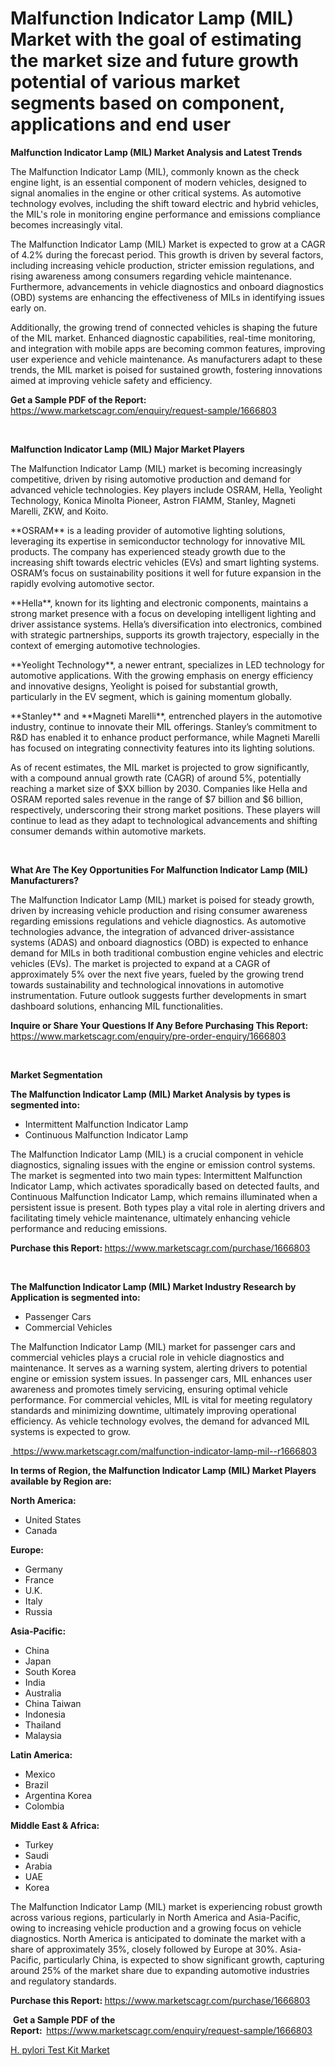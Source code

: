 <p><h1>Malfunction Indicator Lamp (MIL) Market with the goal of estimating the market size and future growth potential of various market segments based on component, applications and end user</h1></p><p><strong>Malfunction Indicator Lamp (MIL) Market Analysis and Latest Trends</strong></p>
<p><p>The Malfunction Indicator Lamp (MIL), commonly known as the check engine light, is an essential component of modern vehicles, designed to signal anomalies in the engine or other critical systems. As automotive technology evolves, including the shift toward electric and hybrid vehicles, the MIL's role in monitoring engine performance and emissions compliance becomes increasingly vital.</p><p>The Malfunction Indicator Lamp (MIL) Market is expected to grow at a CAGR of 4.2% during the forecast period. This growth is driven by several factors, including increasing vehicle production, stricter emission regulations, and rising awareness among consumers regarding vehicle maintenance. Furthermore, advancements in vehicle diagnostics and onboard diagnostics (OBD) systems are enhancing the effectiveness of MILs in identifying issues early on.</p><p>Additionally, the growing trend of connected vehicles is shaping the future of the MIL market. Enhanced diagnostic capabilities, real-time monitoring, and integration with mobile apps are becoming common features, improving user experience and vehicle maintenance. As manufacturers adapt to these trends, the MIL market is poised for sustained growth, fostering innovations aimed at improving vehicle safety and efficiency.</p></p>
<p><strong>Get a Sample PDF of the Report:&nbsp;</strong> <a href="https://www.marketscagr.com/enquiry/request-sample/1666803?utm_campaign=3195&utm_medium=2&utm_source=Github&utm_content=ia&utm_term=23032025&utm_id=malfunction-indicator-lamp-mil">https://www.marketscagr.com/enquiry/request-sample/1666803</a></p>
<p>&nbsp;</p>
<p><strong>Malfunction Indicator Lamp (MIL) Major Market Players</strong></p>
<p><p>The Malfunction Indicator Lamp (MIL) market is becoming increasingly competitive, driven by rising automotive production and demand for advanced vehicle technologies. Key players include OSRAM, Hella, Yeolight Technology, Konica Minolta Pioneer, Astron FIAMM, Stanley, Magneti Marelli, ZKW, and Koito.</p><p>**OSRAM** is a leading provider of automotive lighting solutions, leveraging its expertise in semiconductor technology for innovative MIL products. The company has experienced steady growth due to the increasing shift towards electric vehicles (EVs) and smart lighting systems. OSRAM’s focus on sustainability positions it well for future expansion in the rapidly evolving automotive sector.</p><p>**Hella**, known for its lighting and electronic components, maintains a strong market presence with a focus on developing intelligent lighting and driver assistance systems. Hella’s diversification into electronics, combined with strategic partnerships, supports its growth trajectory, especially in the context of emerging automotive technologies.</p><p>**Yeolight Technology**, a newer entrant, specializes in LED technology for automotive applications. With the growing emphasis on energy efficiency and innovative designs, Yeolight is poised for substantial growth, particularly in the EV segment, which is gaining momentum globally.</p><p>**Stanley** and **Magneti Marelli**, entrenched players in the automotive industry, continue to innovate their MIL offerings. Stanley’s commitment to R&D has enabled it to enhance product performance, while Magneti Marelli has focused on integrating connectivity features into its lighting solutions.</p><p>As of recent estimates, the MIL market is projected to grow significantly, with a compound annual growth rate (CAGR) of around 5%, potentially reaching a market size of $XX billion by 2030. Companies like Hella and OSRAM reported sales revenue in the range of $7 billion and $6 billion, respectively, underscoring their strong market positions. These players will continue to lead as they adapt to technological advancements and shifting consumer demands within automotive markets.</p></p>
<p>&nbsp;</p>
<p><strong>What Are The Key Opportunities For Malfunction Indicator Lamp (MIL) Manufacturers?</strong></p>
<p><p>The Malfunction Indicator Lamp (MIL) market is poised for steady growth, driven by increasing vehicle production and rising consumer awareness regarding emissions regulations and vehicle diagnostics. As automotive technologies advance, the integration of advanced driver-assistance systems (ADAS) and onboard diagnostics (OBD) is expected to enhance demand for MILs in both traditional combustion engine vehicles and electric vehicles (EVs). The market is projected to expand at a CAGR of approximately 5% over the next five years, fueled by the growing trend towards sustainability and technological innovations in automotive instrumentation. Future outlook suggests further developments in smart dashboard solutions, enhancing MIL functionalities.</p></p>
<p><strong>Inquire or Share Your Questions If Any Before Purchasing This Report:</strong> <a href="https://www.marketscagr.com/enquiry/pre-order-enquiry/1666803?utm_campaign=3195&utm_medium=2&utm_source=Github&utm_content=ia&utm_term=23032025&utm_id=malfunction-indicator-lamp-mil">https://www.marketscagr.com/enquiry/pre-order-enquiry/1666803</a></p>
<p>&nbsp;</p>
<p><strong>Market Segmentation</strong></p>
<p><strong>The Malfunction Indicator Lamp (MIL) Market Analysis by types is segmented into:</strong></p>
<p><ul><li>Intermittent Malfunction Indicator Lamp</li><li>Continuous Malfunction Indicator Lamp</li></ul></p>
<p><p>The Malfunction Indicator Lamp (MIL) is a crucial component in vehicle diagnostics, signaling issues with the engine or emission control systems. The market is segmented into two main types: Intermittent Malfunction Indicator Lamp, which activates sporadically based on detected faults, and Continuous Malfunction Indicator Lamp, which remains illuminated when a persistent issue is present. Both types play a vital role in alerting drivers and facilitating timely vehicle maintenance, ultimately enhancing vehicle performance and reducing emissions.</p></p>
<p><strong>Purchase this Report:&nbsp;</strong><a href="https://www.marketscagr.com/purchase/1666803?utm_campaign=3195&utm_medium=2&utm_source=Github&utm_content=ia&utm_term=23032025&utm_id=malfunction-indicator-lamp-mil">https://www.marketscagr.com/purchase/1666803</a></p>
<p>&nbsp;</p>
<p><strong>The Malfunction Indicator Lamp (MIL) Market Industry Research by Application is segmented into:</strong></p>
<p><ul><li>Passenger Cars</li><li>Commercial Vehicles</li></ul></p>
<p><p>The Malfunction Indicator Lamp (MIL) market for passenger cars and commercial vehicles plays a crucial role in vehicle diagnostics and maintenance. It serves as a warning system, alerting drivers to potential engine or emission system issues. In passenger cars, MIL enhances user awareness and promotes timely servicing, ensuring optimal vehicle performance. For commercial vehicles, MIL is vital for meeting regulatory standards and minimizing downtime, ultimately improving operational efficiency. As vehicle technology evolves, the demand for advanced MIL systems is expected to grow.</p></p>
<p><a href="https://www.marketscagr.com/malfunction-indicator-lamp-mil--r1666803?utm_campaign=3195&utm_medium=2&utm_source=Github&utm_content=ia&utm_term=23032025&utm_id=malfunction-indicator-lamp-mil">&nbsp;https://www.marketscagr.com/malfunction-indicator-lamp-mil--r1666803</a></p>
<p><strong>In terms of Region, the Malfunction Indicator Lamp (MIL) Market Players available by Region are:</strong></p>
<p>
    <p> <strong> North America: </strong>
        <ul>
            <li>United States</li>
            <li>Canada</li>
        </ul>
        </p> 
    <p> <strong> Europe: </strong>
        <ul>
            <li>Germany</li>
            <li>France</li>
            <li>U.K.</li>
            <li>Italy</li>
            <li>Russia</li>
        </ul>
        </p> 
    <p> <strong> Asia-Pacific: </strong>
        <ul>
            <li>China</li>
            <li>Japan</li>
            <li>South Korea</li>
            <li>India</li>
            <li>Australia</li>
            <li>China Taiwan</li>
            <li>Indonesia</li>
            <li>Thailand</li>
            <li>Malaysia</li>
        </ul>
        </p> 
    <p> <strong> Latin America: </strong>
        <ul>
            <li>Mexico</li>
            <li>Brazil</li>
            <li>Argentina Korea</li>
            <li>Colombia</li>
        </ul>
        </p> 
    <p> <strong> Middle East & Africa: </strong>
        <ul>
            <li>Turkey</li>
            <li>Saudi</li>
            <li>Arabia</li>
            <li>UAE</li>
            <li>Korea</li>
        </ul>
    </p>
    </p>
<p><p>The Malfunction Indicator Lamp (MIL) market is experiencing robust growth across various regions, particularly in North America and Asia-Pacific, owing to increasing vehicle production and a growing focus on vehicle diagnostics. North America is anticipated to dominate the market with a share of approximately 35%, closely followed by Europe at 30%. Asia-Pacific, particularly China, is expected to show significant growth, capturing around 25% of the market share due to expanding automotive industries and regulatory standards.</p></p>
<p><strong>Purchase this Report: </strong><a href="https://www.marketscagr.com/purchase/1666803?utm_campaign=3195&utm_medium=2&utm_source=Github&utm_content=ia&utm_term=23032025&utm_id=malfunction-indicator-lamp-mil">https://www.marketscagr.com/purchase/1666803</a></p>
<p>&nbsp;<strong>Get a Sample PDF of the Report:&nbsp;&nbsp;</strong><a href="https://www.marketscagr.com/enquiry/request-sample/1666803?utm_campaign=3195&utm_medium=2&utm_source=Github&utm_content=ia&utm_term=23032025&utm_id=malfunction-indicator-lamp-mil">https://www.marketscagr.com/enquiry/request-sample/1666803</a></p>
<p><strong></strong></p>
<p><p><a href="https://github.com/wakerizaak8g/Market-Research-Report-List-1/blob/main/h-pylori-test-kit-market.md?utm_campaign=3195&utm_medium=2&utm_source=Github&utm_content=ia&utm_term=23032025&utm_id=malfunction-indicator-lamp-mil">H. pylori Test Kit Market</a></p></p>